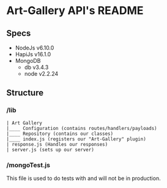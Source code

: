 # Art-Gallery API's README

## Specs
- NodeJs v6.10.0
- HapiJs v16.1.0
- MongoDB 
   * db  v3.4.3
   * node v2.2.24

## Structure

### /lib

```
| Art Gallery
|____ Configuration (contains routes/handlers/payloads)
|____ Repository (contains our classes)
|____ index.js (registers our "Art-Gallery" plugin)
| response.js (Handles our responses)
| server.js (sets up our server)
```
### /mongoTest.js

This file is used to do tests with and will not be in production.


